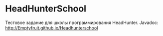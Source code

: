 # HeadHunterSchool
Тестовое задание для школы программирования HeadHunter.
Javadoc: http://Emptyfruit.github.io/Headhunterschool